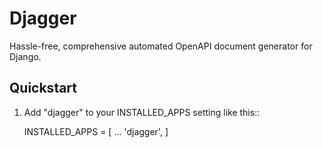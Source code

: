 # Djagger 
Hassle-free, comprehensive automated OpenAPI document generator for Django.

## Quickstart

1. Add "djagger" to your INSTALLED_APPS setting like this::

    INSTALLED_APPS = [
        ...
        'djagger',
    ]